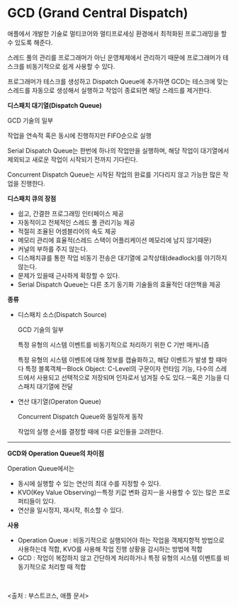 # GCD (Grand Central Dispatch)

애플에서 개발한 기술로 멀티코어와 멀티프로세싱 환경에서 최적화된 프로그래밍을 할 수 있도록 해준다.

스레드 풀의 관리를 프로그래머가 아닌 운영체제에서 관리하기 때문에 프로그래머가 테스크를 비동기적으로 쉽게 사용할 수 있다.

프로그래머가 테스크를 생성하고 Dispatch Queue에 추가하면 GCD는 테스크에 맞는 스레드를 자동으로 생성해서 실행하고 작업이 종료되면 해당 스레드를 제거한다.

**디스패치 대기열(Dispatch Queue)**

GCD 기술의 일부

작업을 연속적 혹은 동시에 진행하지만 FIFO순으로 실행

Serial Dispatch Queue는 한번에 하나의 작업만을 실행하며, 해당 작업이 대기열에서 제외되고 새로운 작업이 시작되기 전까지 기다린다.

Concurrent Dispatch Queue는 시작된 작업의 완료를 기다리지 않고 가능한 많은 작업을 진행한다.

**디스패치 큐의 장점**

- 쉽고, 간결한 프로그래밍 인터페이스 제공
- 자동적이고 전체적인 스레드 풀 관리기능 제공
- 적절히 조율된 어셈블리어의 속도 제공
- 메모리 관리에 효율적(스레드 스택이 어플리케이션 메모리에 남지 않기때문)
- 커널의 부하를 주지 않는다.
- 디스패치큐를 통한 작업 비동기 전송은 대기열에 교착상태(deadlock)를 야기하지 않는다.
- 문제가 있을때 근사하게 확장할 수 있다.
- Serial Dispatch Queue는 다른 초기 동기화 기술들의 효율적인 대안책을 제공

**종류**

- 디스패치 소스(Dispatch Source)

  GCD 기술의 일부

  특정 유형의 시스템 이벤트를 비동기적으로 처리하기 위한 C 기반 매커니즘

  특정 유형의 시스템 이벤트에 대해 정보를 캡슐화하고, 해당 이벤트가 발생 할 때마다 특정 블록객체ㅡBlock Object: C-Level의 구문이자 런타임 기능, 다수의 스레드에서 사용되고 선택적으로 저장되며 인자로서 넘겨질 수도 있다.ㅡ혹은 기능을 디스패치 대기열에 전달

- 연산 대기열(Operaton Queue)

  Concurrent Dispatch Queue와 동일하게 동작

  작업의 실행 순서를 결정할 때에 다른 요인들을 고려한다.

****

**GCD와 Operation Queue의 차이점**

Operation Queue에서는

- 동시에 실행할 수 있는 연산의 최대 수를 지정할 수 있다.
- KVO(Key Value Observing)ㅡ특정 키값 변화 감지ㅡ을 사용할 수 있는 많은 프로퍼티들이 있다.
- 연산을 일시정지, 재시작, 취소할 수 있다.

**사용**

- Operation Queue : 비동기적으로 실행되어야 하는 작업을 객체지향적 방법으로 사용하는데 적합, KVO를 사용해 작업 진행 상황을 감시하는 방법에 적합
- GCD : 작업이 복잡하지 않고 간단하게 처리하거나 특정 유형의 시스템 이벤트를 비동기적으로 처리할 때 적합

<br>

<출처 : 부스트코스, 애플 문서>







